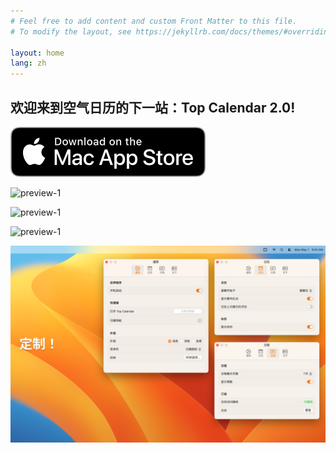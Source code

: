 ```yaml
---
# Feel free to add content and custom Front Matter to this file.
# To modify the layout, see https://jekyllrb.com/docs/themes/#overriding-theme-defaults

layout: home
lang: zh
---
```


## 欢迎来到空气日历的下一站：Top Calendar 2.0!

[![View on AppStore](/assets/images/Download_on_the_Mac_App_Store_Badge_US-UK_RGB_blk_092917.svg)](https://apps.apple.com/app/id1544980542)

![preview-1](/assets/images/Screenshot-ZH-1.png)

![preview-1](/assets/images/Screenshot-ZH-2.png)

![preview-1](/assets/images/Screenshot-ZH-3.png)

![preview-1](/assets/images/Screenshot-ZH-4.png)